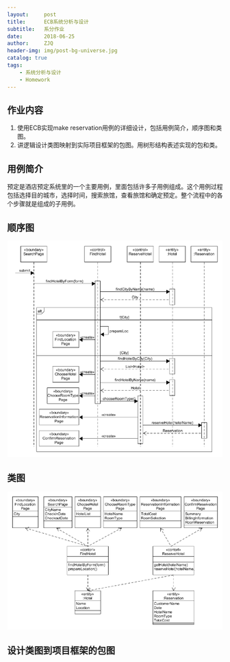 ```yaml
---
layout:     post
title:      ECB系统分析与设计
subtitle:   系分作业
date:       2018-06-25
author:     ZJQ
header-img: img/post-bg-universe.jpg
catalog: true
tags:
    - 系统分析与设计
    - Homework
---
```

## 作业内容
1. 使用ECB实现make reservation用例的详细设计，包括用例简介，顺序图和类图。
2. 讲逻辑设计类图映射到实际项目框架的包图。用树形结构表述实现的包和类。

## 用例简介
预定是酒店预定系统里的一个主要用例，里面包括许多子用例组成。这个用例过程包括选择目的城市，选择时间，搜索旅馆，查看旅馆和确定预定。整个流程中的各个步骤就是组成的子用例。

## 顺序图
![](/assets/img/预定旅馆顺序图.png)
## 类图
![](/assets/img/预定旅馆类图.png)
## 设计类图到项目框架的包图
